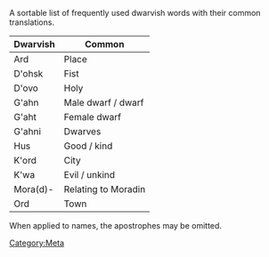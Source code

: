 A sortable list of frequently used dwarvish words with their common
translations.

| Dwarvish | Common              |
| -------- | ------------------- |
| Ard      | Place               |
| D'ohsk   | Fist                |
| D'ovo    | Holy                |
| G'ahn    | Male dwarf / dwarf  |
| G'aht    | Female dwarf        |
| G'ahni   | Dwarves             |
| Hus      | Good / kind         |
| K'ord    | City                |
| K'wa     | Evil / unkind       |
| Mora(d)- | Relating to Moradin |
| Ord      | Town                |

When applied to names, the apostrophes may be omitted.

[Category:Meta](/Category:Meta "wikilink")